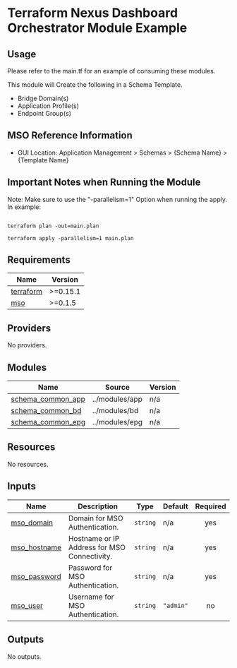 # Terraform Nexus Dashboard Orchestrator Module Example

## Usage

Please refer to the main.tf for an example of consuming these modules.

This module will Create the following in a Schema Template.

* Bridge Domain(s)
* Application Profile(s)
* Endpoint Group(s)

## MSO Reference Information

* GUI Location: Application Management > Schemas > {Schema Name} > {Template Name}

## Important Notes when Running the Module

Note: Make sure to use the "-parallelism=1" Option when running the apply.  In example:

``` hcl

terraform plan -out=main.plan

terraform apply -parallelism=1 main.plan

```

<!-- BEGINNING OF PRE-COMMIT-TERRAFORM DOCS HOOK -->
## Requirements

| Name | Version |
|------|---------|
| <a name="requirement_terraform"></a> [terraform](#requirement\_terraform) | >=0.15.1 |
| <a name="requirement_mso"></a> [mso](#requirement\_mso) | >=0.1.5 |

## Providers

No providers.

## Modules

| Name | Source | Version |
|------|--------|---------|
| <a name="module_schema_common_app"></a> [schema\_common\_app](#module\_schema\_common\_app) | ../modules/app | n/a |
| <a name="module_schema_common_bd"></a> [schema\_common\_bd](#module\_schema\_common\_bd) | ../modules/bd | n/a |
| <a name="module_schema_common_epg"></a> [schema\_common\_epg](#module\_schema\_common\_epg) | ../modules/epg | n/a |

## Resources

No resources.

## Inputs

| Name | Description | Type | Default | Required |
|------|-------------|------|---------|:--------:|
| <a name="input_mso_domain"></a> [mso\_domain](#input\_mso\_domain) | Domain for MSO Authentication. | `string` | n/a | yes |
| <a name="input_mso_hostname"></a> [mso\_hostname](#input\_mso\_hostname) | Hostname or IP Address for MSO Connectivity. | `string` | n/a | yes |
| <a name="input_mso_password"></a> [mso\_password](#input\_mso\_password) | Password for MSO Authentication. | `string` | n/a | yes |
| <a name="input_mso_user"></a> [mso\_user](#input\_mso\_user) | Username for MSO Authentication. | `string` | `"admin"` | no |

## Outputs

No outputs.
<!-- END OF PRE-COMMIT-TERRAFORM DOCS HOOK -->

